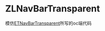 # ZLNavBarTransparent
模仿[ETNavBarTransparent](https://github.com/EnderTan/ETNavBarTransparent)所写的oc端代码
